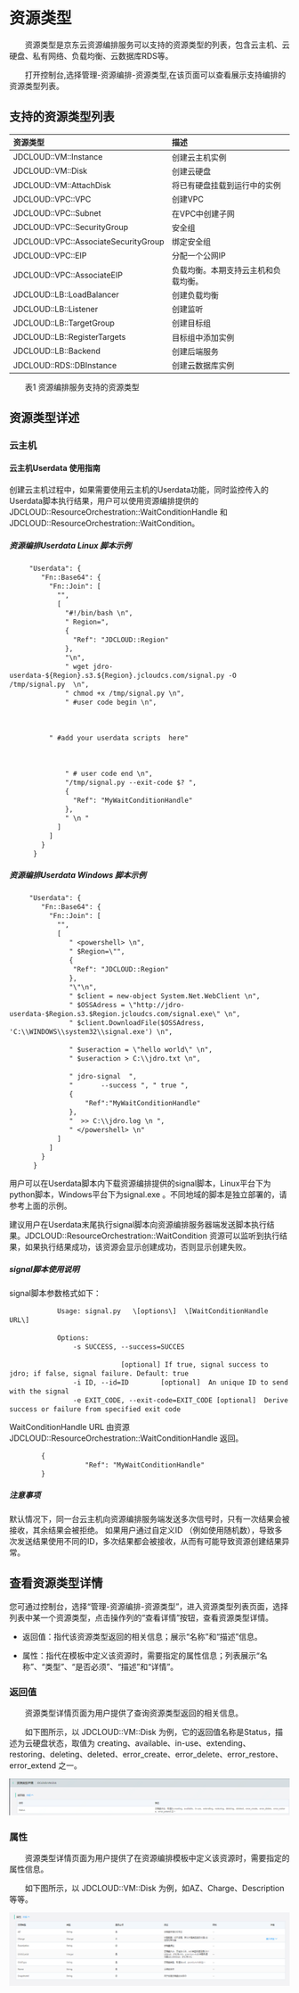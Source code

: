 # 资源类型

　　资源类型是京东云资源编排服务可以支持的资源类型的列表，包含云主机、云硬盘、私有网络、负载均衡、云数据库RDS等。 
 
　　打开控制台,选择管理-资源编排-资源类型,在该页面可以查看展示支持编排的资源类型列表。

## 支持的资源类型列表

| 资源类型 | 描述 | 
|:-----|:-----|
| JDCLOUD::VM::Instance | 创建云主机实例 |
| JDCLOUD::VM::Disk | 创建云硬盘 |
| JDCLOUD::VM::AttachDisk | 将已有硬盘挂载到运行中的实例 | 
| JDCLOUD::VPC::VPC | 创建VPC |
| JDCLOUD::VPC::Subnet | 在VPC中创建子网 | 
| JDCLOUD::VPC::SecurityGroup | 安全组 |
| JDCLOUD::VPC::AssociateSecurityGroup | 绑定安全组 | 
| JDCLOUD::VPC::EIP | 分配一个公网IP |
| JDCLOUD::VPC::AssociateEIP | 负载均衡。本期支持云主机和负载均衡。|
| JDCLOUD::LB::LoadBalancer | 创建负载均衡 |
| JDCLOUD::LB::Listener | 创建监听 |
| JDCLOUD::LB::TargetGroup | 创建目标组 |
| JDCLOUD::LB::RegisterTargets | 目标组中添加实例 |
| JDCLOUD::LB::Backend | 创建后端服务 | 
| JDCLOUD::RDS::DBInstance | 创建云数据库实例 |

　　表1 资源编排服务支持的资源类型 
## 资源类型详述
### 云主机
#### 云主机Userdata 使用指南

创建云主机过程中，如果需要使用云主机的Userdata功能，同时监控传入的Userdata脚本执行结果，用户可以使用资源编排提供的 JDCLOUD::ResourceOrchestration::WaitConditionHandle 和 JDCLOUD::ResourceOrchestration::WaitCondition。 

##### 资源编排Userdata Linux 脚本示例

```
     "Userdata": {
        "Fn::Base64": {
          "Fn::Join": [
            "",
            [
              "#!/bin/bash \n",
              " Region=",
              {
                "Ref": "JDCLOUD::Region"
              },
              "\n",
              " wget jdro-userdata-${Region}.s3.${Region}.jcloudcs.com/signal.py -O /tmp/signal.py  \n",
              " chmod +x /tmp/signal.py \n",
              " #user code begin \n",



    	  " #add your userdata scripts  here"



              " # user code end \n",
              "/tmp/signal.py --exit-code $? ",
              {
                "Ref": "MyWaitConditionHandle"
              },
              " \n "
            ]
          ]
        }
      }

```

##### 资源编排Userdata Windows 脚本示例

```
     "Userdata": {
        "Fn::Base64": {
          "Fn::Join": [
            "",
            [
               " <powershell> \n",
               " $Region=\"",
               {
                "Ref": "JDCLOUD::Region"
               },
               "\"\n",
               " $client = new-object System.Net.WebClient \n",
               " $OSSAdress = \"http://jdro-userdata-$Region.s3.$Region.jcloudcs.com/signal.exe\" \n",
               " $client.DownloadFile($OSSAdress, 'C:\\WINDOWS\\system32\\signal.exe') \n",

               " $useraction = \"hello world\" \n",
               " $useraction > C:\\jdro.txt \n",

               " jdro-signal  ",
               "       --success ",	" true ",
               {
                   "Ref":"MyWaitConditionHandle"
               },
               "  >> C:\\jdro.log \n ",
               " </powershell> \n"
            ]
          ]
        }
      }

```

   用户可以在Userdata脚本内下载资源编排提供的signal脚本，Linux平台下为python脚本，Windows平台下为signal.exe 。不同地域的脚本是独立部署的，请参考上面的示例。

   建议用户在Userdata末尾执行signal脚本向资源编排服务器端发送脚本执行结果。JDCLOUD::ResourceOrchestration::WaitCondition 资源可以监听到执行结果，如果执行结果成功，该资源会显示创建成功，否则显示创建失败。



##### signal脚本使用说明

   signal脚本参数格式如下：

```
    		Usage: signal.py   \[options\]  \[WaitConditionHandle URL\]

    		Options:
     			-s SUCCESS, --success=SUCCES  

    						[optional] If true, signal success to jdro; if false, signal failure. Default: true 
     			-i ID, --id=ID        [optional]  An unique ID to send with the signal
     			-e EXIT_CODE, --exit-code=EXIT_CODE [optional]  Derive success or failure from specified exit code

```

   WaitConditionHandle URL 由资源 JDCLOUD::ResourceOrchestration::WaitConditionHandle 返回。

```
      	{
                   "Ref": "MyWaitConditionHandle"
        }
```

##### 注意事项  

默认情况下，同一台云主机向资源编排服务端发送多次信号时，只有一次结果会被接收，其余结果会被拒绝。
如果用户通过自定义ID （例如使用随机数），导致多次发送结果使用不同的ID，多次结果都会被接收，从而有可能导致资源创建结果异常。


  
## 查看资源类型详情

您可通过控制台，选择“管理-资源编排-资源类型”，进入资源类型列表页面，选择列表中某一个资源类型，点击操作列的“查看详情”按钮，查看资源类型详情。

- 返回值：指代该资源类型返回的相关信息；展示“名称”和“描述”信息。 

- 属性：指代在模板中定义该资源时，需要指定的属性信息；列表展示“名称”、“类型”、“是否必须”、“描述”和“详情”。

### 返回值

　　资源类型详情页面为用户提供了查询资源类型返回的相关信息。 
  
　　如下图所示，以 JDCLOUD::VM::Disk 为例，它的返回值名称是Status，描述为云硬盘状态，取值为 creating、available、in-use、extending、restoring、deleting、deleted、error_create、error_delete、error_restore、error_extend 之一。
  
![返回值](../../../../image/Resource-Orchestration/resourcetype002.png)

### 属性

　　资源类型详情页面为用户提供了在资源编排模板中定义该资源时，需要指定的属性信息。
  
　　如下图所示，以 JDCLOUD::VM::Disk 为例，如AZ、Charge、Description等等。

![属性](../../../../image/Resource-Orchestration/resourcetype003.png)


